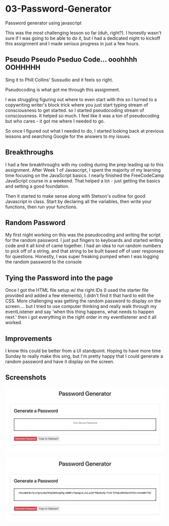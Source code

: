# 03-Password-Generator
Password generator using javascript

This was the most challenging lesson so far (duh, right?). I honestly wasn't sure if I was going to be able to do it, but I had a dedicated night to kickoff this assignment and I made serious progress in just a few hours.

## Pseudo Pseudo Pseduo Code... ooohhhh OOHHHHH
Sing it to Phill Collins' Sussudio and it feels so right.

Pseudocoding is what got me through this assignment.

I was struggling figuring out where to even start with this so I turned to a copywriting writer's block trick where you just start typing stream of consciousness to get started. so I started pseudocoding stream of consciousness. It helped so much. I feel like it was a ton of pseudocoding but who cares - it got me where I needed to go.

So once I figured out what I needed to do, I started looking back at previous lessons and searching Google for the answers to my issues.

## Breakthroughs

I had a few breakthroughs with my coding during the prep leading up to this assignment. After Week 1 of Javascript, I spent the majority of my learning time focusing on the JavaScript basics. I nearly finished the FreeCodeCamp JavaScript course in a weekend. That helped a lot - just getting the basics and setting a good foundation.

Then it started to make sense along with Stetson's outline for good Javascript in class. Start by declaring all the variables, then write your functions, then run your functions.

## Random Password

My first night working on this was the pseudocoding and writing the script for the random password. I just put fingers to keyboards and started writing code and it all kind of came together. I had an idea to run random numbers to pick off of a string, and that string to be built based off of user responses for questions. Honestly, I was super freaking pumped when I was logging the random password to the console

## Tying the Password into the page
Once I got the HTML file setup w/ the right IDs (I used the starter file provided and added a few elements), I didn't find it that hard to edit the CSS. More challenging was getting the random password to display on the screen.... but I tried to use computer thinking and really walk through my eventListener and say 'when this thing happens, what needs to happen next.' then i got everything in the right order in my eventlistener and it all worked.

## Improvements
I know this could be better from a UI standpoint. Hoping to have more time Sunday to really make this sing, but I'm pretty happy that I could generate a random password and have it display on the screen.

## Screenshots
![Before running the script](/assets/images/Random-Password-Generator-Blank.png)

![After running the script](/assets/images/Random-Password-100-Characters.png)